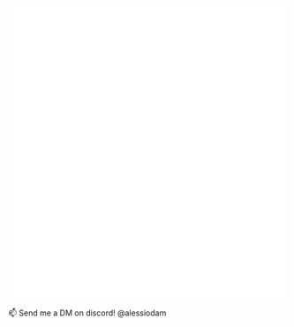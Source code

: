 ![GitHub Metrics](https://raw.githubusercontent.com/alessiodam/alessiodam/refs/heads/main/github-metrics.svg)


📫 Send me a DM on discord! @alessiodam  
